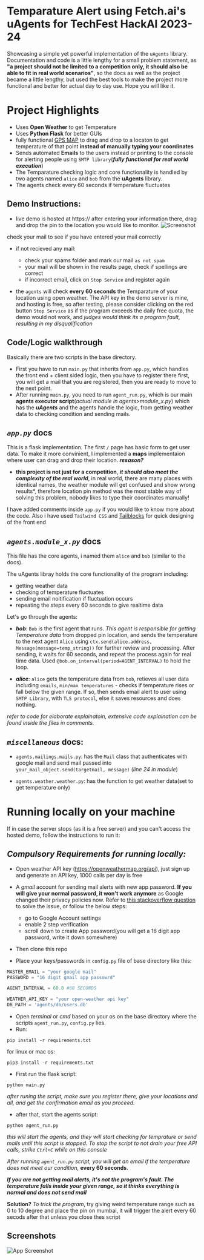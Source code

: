 
# Temparature Alert using Fetch.ai's uAgents for TechFest HackAI 2023-24

Showcasing a simple yet powerful implementation of the `uAgents` library. Documentation and code is a little lengthy for a small problem statement, as **"a project should not be limited to a competition only, it should also be able to fit in real world scenarios"**, so the docs as well as the project became a little lengthy, but used the best tools to make the project more functional and better for actual day to day use. Hope you will like it.

# Project Highlights
- Uses **Open Weather** to get Temperature
- Uses **Python Flask** for better GUIs
- fully functional [GPS MAP](https://www.openstreetmap.org/copyright) to drag and drop to a locaton to get temperature of that point **instead of manually typing your coordinates**
- Sends automated **Emails** to the users instead or printing to the console for alerting people using `SMTP library`(***fully functional for real world execution***)
- The Temparature checking logic and core functionality is handled by two agents named `alice` and `bob` from the **uAgents** library.
- The agents check every 60 seconds if temperature fluctuates




## Demo Instructions:
- live demo is hosted at https://
after entering your information there, drag and drop the pin to the location you would like to monitor.
![Screenshot](img/2.png)

check your mail to see if you have entered your mail correctly
- if not recieved any mail:
    - check your spams folder and mark our mail `as not spam`
    - your mail will be shown in the results page, check if spellings are correct
    - if incorrect email, click on `Stop Service` and register again

- the `agents` will check **every 60 seconds** the Temparature of your location using open weather. The API key in the demo server is mine, and hosting is free, so after testing, please consider clicking on the red button `Stop Service` as if the program exceeds the daily free quota, the demo would not work, and *judges would think its a program fault, resulting in my disqualification*




**Code/Logic walkthrough**
-
Basically there are two scripts in the base directory. 
- First you have to run `main.py` that inherits from `app.py`, which handles the front end + client sided logic, then you have to register there first, you will get a mail that you are registered, then you are ready to move to the next point.
- After running `main.py`, you need to run `agent_run.py`, which is our main **agents executor script**(*actual module in agents>module_x.py*) which has the ***uAgents*** and the agents handle the logic, from getting weather data to checking condition and sending mails.

***`app.py`*** docs
-
This is a flask  implementation. The first `/` page has basic form to get user data. To make it more convinient, I implemented a **maps** implementaion where user can drag and drop their location.
***resason?***
- **this project is not just for a competition**, ***it should also meet the complexity of the real world***, in real world, there are many places with identical names, the weather module will get confused and show wrong results*, therefore location pin method was the most stable way of solving this problem, nobody likes to type their coordinates manually!

I have added comments inside `app.py` if you would like to know more about the code. Also i have used `Tailwind CSS` and [Tailblocks](https://tailblocks.cc/) for quick designing of the front end


***`agents.module_x.py`*** docs
-

This file has the core agents, i named them `alice` and `bob` (similar to the docs). 

The uAgents libray holds the core functionality of the program including:
- getting weather data
- checking of temperature fluctuates
- sending email noitification if fluctuation occurs
- repeating the steps every 60 seconds to give realtime data

Let's go through the agents:
- ***bob***: `Bob` is the first agent that runs. *This agent is responsible for getting Temperature data* from dropped pin location, and sends the temperature to the next agent `Alice` using `ctx.send(alice.address, Message(message=temp_string))` for further review and processing. After sending, it waits for 60 seconds, and repeat the process again for real time data. Used `@bob.on_interval(period=AGENT_INTERVAL)` to hold the loop. 

- ***alice***: `alice` gets the temperature data from `bob`, retieves all user data including `emails`, `min/max temperatures` - checks if temperature rises or fall below the given range. If so, then sends email alert to user using `SMTP Library`, with `TLS protocol`, else it saves resources and does nothing.

*refer to code for elaborate explainatoin, extensive code explaination can be found inside the files in comments.*

***`miscellaneous`*** docs:
-
- `agents.mailings.mails.py`: has the `Mail` class that authenticates with google mail and send mail passed into `your_mail_object.send(targetmail, message)` (*line 24 in module*)

- `agents.weather.weather.py`: has the function to get weather data(set to get temperature only)




# Running locally on your machine
If in case the server stops (as it is a free server) and you can't access the hosted demo, follow the instructions to run it:

*Compulsory Requirements for running locally:*
-
- Open weather API key (https://openweathermap.org/api), just sign up and generate an API key, 1000 calls per day is free
- A *gmail* account for sending mail alerts with new app password. **If you will give your normal password, it won't work anymore** as Google changed their privacy policies now. Refer to [this stackoverflow question](https://stackoverflow.com/questions/73136764/python-cannot-send-email-from-gmail-account-with-smtp) to solve the issue, or follow the below steps:
    - go to Google Account settings
    - enable 2 step verification
    - scroll down to create App password(you will get a 16 digit app password, write it down somewhere)




- Then clone this repo
- Place your keys/passwords in `config.py` file of base directory like this:
```python
MASTER_EMAIL = "your google mail"
PASSWORD = "16 digit gmail app passowrd"

AGENT_INTERVAL = 60.0 #60 SECONDS

WEATHER_API_KEY = "your open-weather api key"
DB_PATH = 'agents/db/users.db'


```

- Open *terminal* or *cmd* based on your os on the base directory where the scripts `agent_run.py`, `config.py` lies.
- Run: 
```
pip install -r requirements.txt
``` 
for linux or mac os:
```
pip3 install -r requirements.txt
```

- First run the flask script:
```
python main.py
```
*after runing the script, make sure you register there, give your locations and all, and get the confirmation email as you proceed.*

- after that, start the agents script:
```
python agent_run.py
```
*this will start the agents, and they will start checking for temprature or send mails until this script is stopped. To stop the script to not drain your free API calls, strike `Ctrl+C` while on this console*

*After running `agent_run.py` script, you will get an email if the temperature does not meet our condition,* **every 60 seconds**.

***If you are not getting mail alerts, it's not the program's fault. The temperature falls inside your given range, so it thinks everything is normal and does not send mail***

**Solution?** *To trick the program*, try giving weird temperature range such as 0 to 10 degree and place the pin on mumbai, it will trigger the alert every 60 secods after that unless you close thes script

 




## Screenshots

![App Screenshot](img/2.png)

